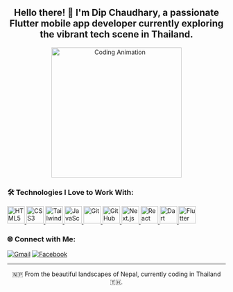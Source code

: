<h2 align="center">Hello there! 👋 I'm Dip Chaudhary, a passionate Flutter mobile app developer currently exploring the vibrant tech scene in Thailand.</h2>

<p align="center">
  <img src="https://media.giphy.com/media/SWoSkN6DxTszqIKEqv/giphy.gif" width="300" alt="Coding Animation" />
</p>

### 🛠️ Technologies I Love to Work With:

<p align="left">
  <a href="https://www.w3.org/html/" target="_blank"> <img src="https://cdn.jsdelivr.net/gh/devicons/devicon/icons/html5/html5-original.svg" alt="HTML5" width="40" height="40"/> </a>
  <a href="https://www.w3schools.com/css/" target="_blank"> <img src="https://cdn.jsdelivr.net/gh/devicons/devicon/icons/css3/css3-original.svg" alt="CSS3" width="40" height="40"/> </a>
  <a href="https://tailwindcss.com/" target="_blank"> <img src="https://cdn.simpleicons.org/tailwindcss/06B6D4" alt="Tailwind CSS" width="40" height="40"/> </a>
  <a href="https://developer.mozilla.org/en-US/docs/Web/JavaScript" target="_blank"> <img src="https://cdn.jsdelivr.net/gh/devicons/devicon/icons/javascript/javascript-original.svg" alt="JavaScript" width="40" height="40"/> </a>
  <a href="https://git-scm.com/" target="_blank"> <img src="https://cdn.jsdelivr.net/gh/devicons/devicon/icons/git/git-original.svg" alt="Git" width="40" height="40"/> </a>
  <a href="https://github.com/" target="_blank"> <img src="https://skillicons.dev/icons?i=github" alt="GitHub" width="40" height="40"/> </a>
  <a href="https://nextjs.org/" target="_blank"> <img src="https://cdn.jsdelivr.net/gh/devicons/devicon/icons/nextjs/nextjs-original.svg" alt="Next.js" width="40" height="40"/> </a>
  <a href="https://react.dev/" target="_blank"> <img src="https://cdn.jsdelivr.net/gh/devicons/devicon/icons/react/react-original.svg" alt="React" width="40" height="40"/> </a>
  <a href="https://dart.dev/" target="_blank"> <img src="https://cdn.jsdelivr.net/gh/devicons/devicon/icons/dart/dart-original.svg" alt="Dart" width="40" height="40"/> </a>
  <a href="https://flutter.dev/" target="_blank"> <img src="https://cdn.jsdelivr.net/gh/devicons/devicon/icons/flutter/flutter-original.svg" alt="Flutter" width="40" height="40"/> </a>
</p>

### 🌐 Connect with Me:

<p align="left">
<a href="mailto:dipchaudhary947@gmail.com" target="_blank"> <img src="https://img.shields.io/badge/Gmail-D14836?style=for-the-badge&logo=gmail&logoColor=white" alt="Gmail"/></a>
<a href="https://www.facebook.com/deep.xhy?locale=th_TH" target="_blank"> <img src="https://img.shields.io/badge/Facebook-1877F2?style=for-the-badge&logo=facebook&logoColor=white" alt="Facebook"/></a>
</p>

<hr>

<p align="center">
  🇳🇵 From the beautiful landscapes of Nepal, currently coding in Thailand 🇹🇭.
</p>

